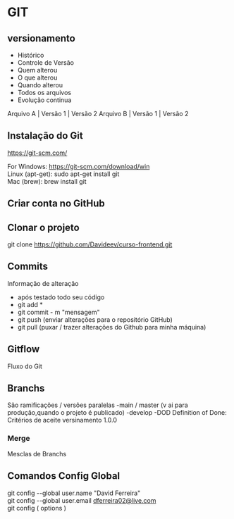 
# GIT
## versionamento
- Histórico
- Controle de Versão
- Quem alterou 
- O que alterou 
- Quando alterou
- Todos os arquivos
- Evolução continua

Arquivo A | Versão 1 | Versão 2
Arquivo B | Versão 1 | Versão 2

## Instalação do Git
https://git-scm.com/

For Windows: https://git-scm.com/download/win <br>
Linux (apt-get): sudo apt-get install git <br>
Mac (brew): brew install git

## Criar conta no GitHub

## Clonar o projeto
git clone https://github.com/Davideev/curso-frontend.git

## Commits 
Informação de alteração
- após testado todo seu código
- git add * 
- git commit  - m "mensagem"
- git push (enviar alterações para o repositório GitHub)
- git pull (puxar / trazer alterações do Github para minha máquina)

## Gitflow
Fluxo do Git

## Branchs

São ramificações / versões paralelas
-main / master (v ai para produção,quando o projeto é publicado)
-develop
-DOD Definition of Done: Critérios de aceite
versinamento 1.0.0

### Merge 

Mesclas de Branchs

## Comandos Config Global
git config --global user.name "David Ferreira" <br>
git config --global user.email dferreira02@live.com <br>
git config ( options )<br>
